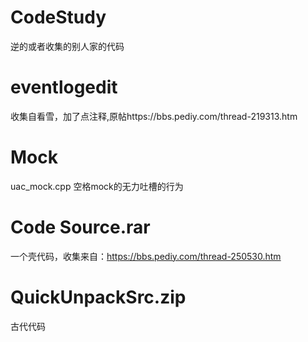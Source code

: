 # CodeStudy
逆的或者收集的别人家的代码

# eventlogedit 
收集自看雪，加了点注释,原帖https://bbs.pediy.com/thread-219313.htm

# Mock
uac_mock.cpp 空格mock的无力吐槽的行为

# Code Source.rar
一个壳代码，收集来自：https://bbs.pediy.com/thread-250530.htm

# QuickUnpackSrc.zip
古代代码
